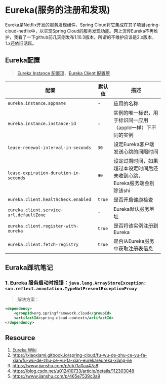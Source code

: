 # Eureka(服务的注册和发现)

Eureka是Netflix开发的服务发现组件，Spring Cloud将它集成在其子项目spring-cloud-netflix中，以实现Spring Cloud的服务发现功能。网上流传Eureka不再维护，我看了一下github前几天刚发布1.10.3版本，所谓的不维护应该是2.x版本，1.x还依旧活跃。

## Eureka配置

> [Eureka Instance 配置项](https://github.com/spring-cloud/spring-cloud-netflix/blob/master/spring-cloud-netflix-eureka-client/src/main/java/org/springframework/cloud/netflix/eureka/EurekaInstanceConfigBean.java)、[Eureka Client 配置项](https://github.com/spring-cloud/spring-cloud-netflix/blob/master/spring-cloud-netflix-eureka-client/src/main/java/org/springframework/cloud/netflix/eureka/EurekaClientConfigBean.java)

| 配置                                    | 默认值 | 描述                                                         |
| --------------------------------------- | ------ | ------------------------------------------------------------ |
| `eureka.instance.appname`               | -      | 应用的名称                                                   |
| `eureka.instance.instance-id`           | -      | 实例的唯一标识，用于标识同一应用（appId一样）下不同的实例    |
| `lease-renewal-interval-in-seconds`     | `30`   | 设定Eureka客户端发送心跳的间隔时间                           |
| `lease-expiration-duration-in-seconds`  | `90`   | 设定过期时间，如果超过本设定时间后还未收到心跳，Eureka服务端会剔除该shi |
| `eureka.client.healthcheck.enabled`     | `true` | 是否开启健康检查                                             |
| `eureka.client.service-url.defaultZone` | -      | Eureka默认服务地址                                           |
| `eureka.client.register-with-eureka`    | `true` | 是否将该实例注册到Eureka                                     |
| `eureka.client.fetch-registry`          | `true` | 是否从Eureka服务中获取注册表信息                             |

## Euraka踩坑笔记

### 1. Eureka 服务启动时报错：`java.lang.ArrayStoreException: sun.reflect.annotation.TypeNotPresentExceptionProxy`

> 解决方案：

```xml
<dependency>
    <groupId>org.springframework.cloud</groupId>
    <artifactId>spring-cloud-context</artifactId>
</dependency>
```

## Resource

1. [Eureka Wiki](https://github.com/Netflix/eureka/wiki)
2. https://xiaoxiami.gitbook.io/spring-cloud/fu-wu-de-zhu-ce-yu-fa-xian/fu-wu-de-zhu-ce-yu-fa-xian-eureka/eureka-xiang-jie
3. https://www.jianshu.com/p/cb7fa0aa47a8
4. https://blog.csdn.net/u012410733/article/details/112303048
5. https://www.jianshu.com/p/465e7539c3a9